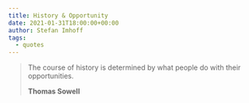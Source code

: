 ```yaml
---
title: History & Opportunity
date: 2021-01-31T18:00:00+00:00
author: Stefan Imhoff
tags:
  - quotes
---
```


> The course of history is determined by what people do with their opportunities.
>
> **Thomas Sowell**
